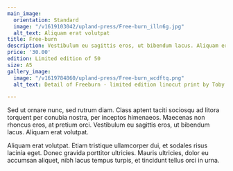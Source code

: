 ```yaml
---
main_image:
  orientation: Standard
  image: "/v1619103042/upland-press/Free-burn_illn6g.jpg"
  alt_text: Aliquam erat volutpat
title: Free-burn
description: Vestibulum eu sagittis eros, ut bibendum lacus. Aliquam erat volutpat.
price: '30.00'
edition: Limited edition of 50
size: A5
gallery_image:
  image: "/v1619784860/upland-press/Free-burn_wcdftq.png"
  alt_text: Detail of Freeburn - limited edition linocut print by Toby Travis

---
```

Sed ut ornare nunc, sed rutrum diam. Class aptent taciti sociosqu ad litora torquent per conubia nostra, per inceptos himenaeos. Maecenas non rhoncus eros, at pretium orci. Vestibulum eu sagittis eros, ut bibendum lacus. Aliquam erat volutpat. 

Aliquam erat volutpat. Etiam tristique ullamcorper dui, et sodales risus lacinia eget. Donec gravida porttitor ultricies. Mauris ultricies, dolor eu accumsan aliquet, nibh lacus tempus turpis, et tincidunt tellus orci in urna.